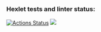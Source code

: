 ### Hexlet tests and linter status:

[![Actions Status](https://github.com/Filchanskiy/frontend-project-lvl1/workflows/hexlet-check/badge.svg)](https://github.com/Filchanskiy/frontend-project-lvl1/actions)
<a href="https://codeclimate.com/github/codeclimate/codeclimate/maintainability"><img src="https://api.codeclimate.com/v1/badges/a99a88d28ad37a79dbf6/maintainability" /></a>
